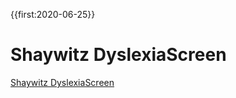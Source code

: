{{first:2020-06-25}}
# Shaywitz DyslexiaScreen


[Shaywitz DyslexiaScreen](http://dyslexia.yale.edu/resources/educators/instruction/shaywitz-dyslexiascreen/)